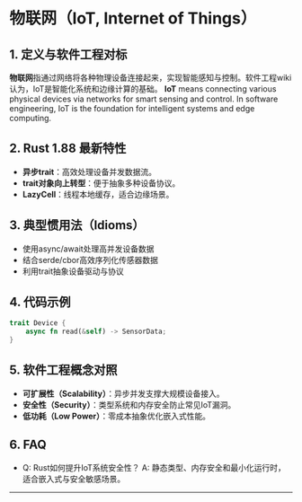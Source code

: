 # 物联网（IoT, Internet of Things）

## 1. 定义与软件工程对标

**物联网**指通过网络将各种物理设备连接起来，实现智能感知与控制。软件工程wiki认为，IoT是智能化系统和边缘计算的基础。
**IoT** means connecting various physical devices via networks for smart sensing and control. In software engineering, IoT is the foundation for intelligent systems and edge computing.

## 2. Rust 1.88 最新特性

- **异步trait**：高效处理设备并发数据流。
- **trait对象向上转型**：便于抽象多种设备协议。
- **LazyCell**：线程本地缓存，适合边缘场景。

## 3. 典型惯用法（Idioms）

- 使用async/await处理高并发设备数据
- 结合serde/cbor高效序列化传感器数据
- 利用trait抽象设备驱动与协议

## 4. 代码示例

```rust
trait Device {
    async fn read(&self) -> SensorData;
}
```

## 5. 软件工程概念对照

- **可扩展性（Scalability）**：异步并发支撑大规模设备接入。
- **安全性（Security）**：类型系统和内存安全防止常见IoT漏洞。
- **低功耗（Low Power）**：零成本抽象优化嵌入式性能。

## 6. FAQ

- Q: Rust如何提升IoT系统安全性？
  A: 静态类型、内存安全和最小化运行时，适合嵌入式与安全敏感场景。

---
